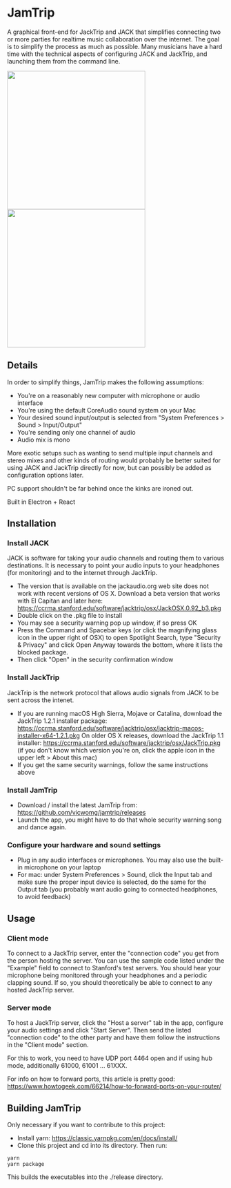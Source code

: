 # JamTrip

A graphical front-end for JackTrip and JACK that simplifies connecting two or more parties for realtime music collaboration over the internet. The goal is to simplify the process as much as possible. Many musicians have a hard time with the technical aspects of configuring JACK and JackTrip, and launching them from the command line.

<div>
<a href="url"><img src="https://user-images.githubusercontent.com/4107190/100566853-f2c07f00-327b-11eb-9e59-a3c42d260e89.jpg" align="left" width="320" ></a>
<a href="url"><img src="https://user-images.githubusercontent.com/4107190/100566861-f5bb6f80-327b-11eb-81f4-56156830659f.jpg" width="320" ></a>
</div>

## Details

In order to simplify things, JamTrip makes the following assumptions:

- You're on a reasonably new computer with microphone or audio interface
- You're using the default CoreAudio sound system on your Mac
- Your desired sound input/output is selected from "System Preferences > Sound > Input/Output"
- You're sending only one channel of audio
- Audio mix is mono

More exotic setups such as wanting to send multiple input channels and stereo mixes and other kinds of routing would probably be better suited for using JACK and JackTrip directly for now, but can possibly be added as configuration options later.

PC support shouldn't be far behind once the kinks are ironed out.

Built in Electron + React

## Installation

### Install JACK

JACK is software for taking your audio channels and routing them to various destinations. It is necessary to point your audio inputs to your headphones (for monitoring) and to the internet through JackTrip.

- The version that is available on the jackaudio.org web site does not work with recent versions of OS X. Download a beta version that works with El Capitan and later here: https://ccrma.stanford.edu/software/jacktrip/osx/JackOSX.0.92_b3.pkg
- Double click on the .pkg file to install
- You may see a security warning pop up window, if so press OK
- Press the Command and Spacebar keys (or click the magnifying glass icon in the upper right of OSX) to open Spotlight Search, type "Security & Privacy" and click Open Anyway towards the bottom, where it lists the blocked package.
- Then click "Open" in the security confirmation window

### Install JackTrip

JackTrip is the network protocol that allows audio signals from JACK to be sent across the intenet.

- If you are running macOS High Sierra, Mojave or Catalina, download the JackTrip 1.2.1 installer package: https://ccrma.stanford.edu/software/jacktrip/osx/jacktrip-macos-installer-x64-1.2.1.pkg
  On older OS X releases, download the JackTrip 1.1 installer: https://ccrma.stanford.edu/software/jacktrip/osx/JackTrip.pkg (if you don't know which version you're on, click the apple icon in the upper left > About this mac)
- If you get the same security warnings, follow the same instructions above

### Install JamTrip

- Download / install the latest JamTrip from: https://github.com/vicwomg/jamtrip/releases
- Launch the app, you might have to do that whole security warning song and dance again.

### Configure your hardware and sound settings

- Plug in any audio interfaces or microphones. You may also use the built-in microphone on your laptop
- For mac: under System Preferences > Sound, click the Input tab and make sure the proper input device is selected, do the same for the Output tab (you probably want audio going to connected headphones, to avoid feedback)

## Usage

### Client mode

To connect to a JackTrip server, enter the "connection code" you get from the person hosting the server. You can use the sample code listed under the "Example" field to connect to Stanford's test servers. You should hear your microphone being monitored through your headphones and a periodic clapping sound. If so, you should theoretically be able to connect to any hosted JackTrip server.

### Server mode

To host a JackTrip server, click the "Host a server" tab in the app, configure your audio settings and click "Start Server". Then send the listed "connection code" to the other party and have them follow the instructions in the "Client mode" section.

For this to work, you need to have UDP port 4464 open and if using hub mode, additionally 61000, 61001 ... 61XXX. 

For info on how to forward ports, this article is pretty good: https://www.howtogeek.com/66214/how-to-forward-ports-on-your-router/

## Building JamTrip

Only necessary if you want to contribute to this project:

- Install yarn: https://classic.yarnpkg.com/en/docs/install/
- Clone this project and cd into its directory.
Then run:

```
yarn
yarn package
```

This builds the executables into the ./release directory.
